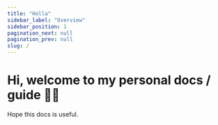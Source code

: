 ```yaml
---
title: "Holla"
sidebar_label: "Overview"
sidebar_position: 1
pagination_next: null
pagination_prev: null
slug: /
---
```


# Hi, welcome to my personal docs / guide 👋🏻

Hope this docs is useful.
